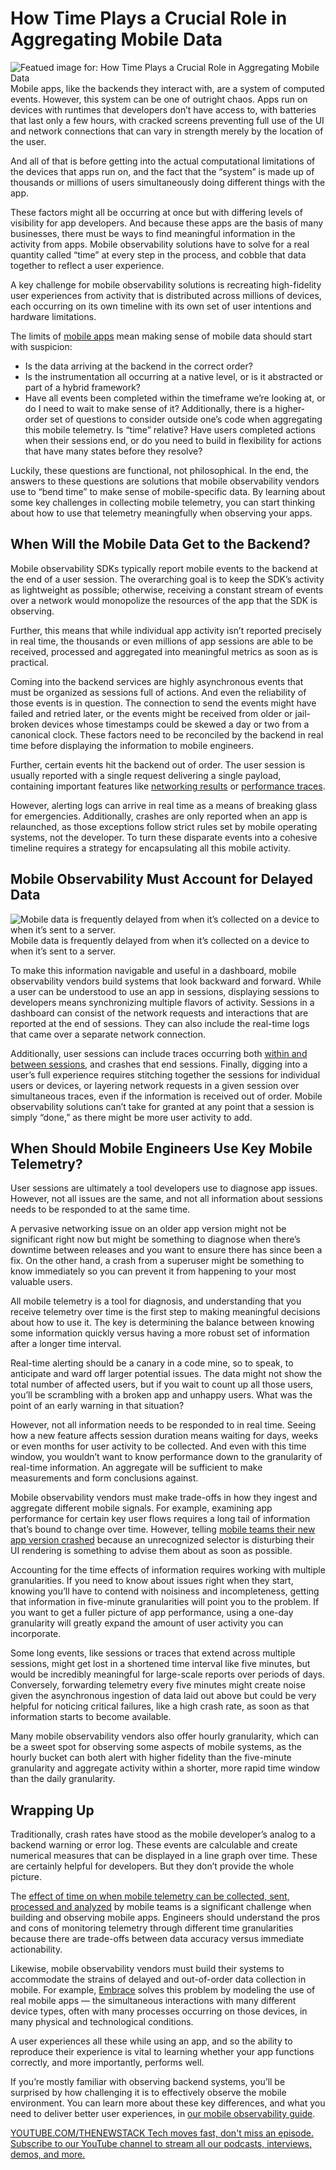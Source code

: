 # How Time Plays a Crucial Role in Aggregating Mobile Data
![Featued image for: How Time Plays a Crucial Role in Aggregating Mobile Data](https://cdn.thenewstack.io/media/2024/11/3a3c095b-image2-1024x576.png)
Mobile apps, like the backends they interact with, are a system of computed events. However, this system can be one of outright chaos. Apps run on devices with runtimes that developers don’t have access to, with batteries that last only a few hours, with cracked screens preventing full use of the UI and network connections that can vary in strength merely by the location of the user.

And all of that is before getting into the actual computational limitations of the devices that apps run on, and the fact that the “system” is made up of thousands or millions of users simultaneously doing different things with the app.

These factors might all be occurring at once but with differing levels of visibility for app developers. And because these apps are the basis of many businesses, there must be ways to find meaningful information in the activity from apps. Mobile observability solutions have to solve for a real quantity called “time” at every step in the process, and cobble that data together to reflect a user experience.

A key challenge for mobile observability solutions is recreating high-fidelity user experiences from activity that is distributed across millions of devices, each occurring on its own timeline with its own set of user intentions and hardware limitations.

The limits of [mobile apps](https://thenewstack.io/hard-truths-to-consider-when-designing-slos-for-mobile-apps/) mean making sense of mobile data should start with suspicion:

- Is the data arriving at the backend in the correct order?
- Is the instrumentation all occurring at a native level, or is it abstracted or part of a hybrid framework?
- Have all events been completed within the timeframe we’re looking at, or do I need to wait to make sense of it?
Additionally, there is a higher-order set of questions to consider outside one’s code when aggregating this mobile telemetry. Is “time” relative? Have users completed actions when their sessions end, or do you need to build in flexibility for actions that have many states before they resolve?

Luckily, these questions are functional, not philosophical. In the end, the answers to these questions are solutions that mobile observability vendors use to “bend time” to make sense of mobile-specific data. By learning about some key challenges in collecting mobile telemetry, you can start thinking about how to use that telemetry meaningfully when observing your apps.

## When Will the Mobile Data Get to the Backend?
Mobile observability SDKs typically report mobile events to the backend at the end of a user session. The overarching goal is to keep the SDK’s activity as lightweight as possible; otherwise, receiving a constant stream of events over a network would monopolize the resources of the app that the SDK is observing.

Further, this means that while individual app activity isn’t reported precisely in real time, the thousands or even millions of app sessions are able to be received, processed and aggregated into meaningful metrics as soon as is practical.

Coming into the backend services are highly asynchronous events that must be organized as sessions full of actions. And even the reliability of those events is in question. The connection to send the events might have failed and retried later, or the events might be received from older or jail-broken devices whose timestamps could be skewed a day or two from a canonical clock. These factors need to be reconciled by the backend in real time before displaying the information to mobile engineers.

Further, certain events hit the backend out of order. The user session is usually reported with a single request delivering a single payload, containing important features like [networking results](https://thenewstack.io/why-your-mobile-app-needs-client-side-network-monitoring/) or [performance traces](https://thenewstack.io/5-user-flows-to-trace-in-your-mobile-app/).

However, alerting logs can arrive in real time as a means of breaking glass for emergencies. Additionally, crashes are only reported when an app is relaunched, as those exceptions follow strict rules set by mobile operating systems, not the developer. To turn these disparate events into a cohesive timeline requires a strategy for encapsulating all this mobile activity.

## Mobile Observability Must Account for Delayed Data
![Mobile data is frequently delayed from when it’s collected on a device to when it’s sent to a server.](https://cdn.thenewstack.io/media/2024/11/9c3206d9-image1-1024x576.png)
Mobile data is frequently delayed from when it’s collected on a device to when it’s sent to a server.

To make this information navigable and useful in a dashboard, mobile observability vendors build systems that look backward and forward. While a user can be understood to use an app in sessions, displaying sessions to developers means synchronizing multiple flavors of activity. Sessions in a dashboard can consist of the network requests and interactions that are reported at the end of sessions. They can also include the real-time logs that came over a separate network connection.

Additionally, user sessions can include traces occurring both [within and between sessions](https://www.cncf.io/blog/2024/06/14/why-embrace-created-span-snapshots-for-mobile-observability-with-opentelemetry/), and crashes that end sessions. Finally, digging into a user’s full experience requires stitching together the sessions for individual users or devices, or layering network requests in a given session over simultaneous traces, even if the information is received out of order. Mobile observability solutions can’t take for granted at any point that a session is simply “done,” as there might be more user activity to add.

## When Should Mobile Engineers Use Key Mobile Telemetry?
User sessions are ultimately a tool developers use to diagnose app issues. However, not all issues are the same, and not all information about sessions needs to be responded to at the same time.

A pervasive networking issue on an older app version might not be significant right now but might be something to diagnose when there’s downtime between releases and you want to ensure there has since been a fix. On the other hand, a crash from a superuser might be something to know immediately so you can prevent it from happening to your most valuable users.

All mobile telemetry is a tool for diagnosis, and understanding that you receive telemetry over time is the first step to making meaningful decisions about how to use it. The key is determining the balance between knowing some information quickly versus having a more robust set of information after a longer time interval.

Real-time alerting should be a canary in a code mine, so to speak, to anticipate and ward off larger potential issues. The data might not show the total number of affected users, but if you wait to count up all those users, you’ll be scrambling with a broken app and unhappy users. What was the point of an early warning in that situation?

However, not all information needs to be responded to in real time. Seeing how a new feature affects session duration means waiting for days, weeks or even months for user activity to be collected. And even with this time window, you wouldn’t want to know performance down to the granularity of real-time information. An aggregate will be sufficient to make measurements and form conclusions against.

Mobile observability vendors must make trade-offs in how they ingest and aggregate different mobile signals. For example, examining app performance for certain key user flows requires a long tail of information that’s bound to change over time. However, telling [mobile teams their new app version crashed](https://thenewstack.io/hard-truths-to-consider-when-designing-slos-for-mobile-apps/) because an unrecognized selector is disturbing their UI rendering is something to advise them about as soon as possible.

Accounting for the time effects of information requires working with multiple granularities. If you need to know about issues right when they start, knowing you’ll have to contend with noisiness and incompleteness, getting that information in five-minute granularities will point you to the problem. If you want to get a fuller picture of app performance, using a one-day granularity will greatly expand the amount of user activity you can incorporate.

Some long events, like sessions or traces that extend across multiple sessions, might get lost in a shortened time interval like five minutes, but would be incredibly meaningful for large-scale reports over periods of days. Conversely, forwarding telemetry every five minutes might create noise given the asynchronous ingestion of data laid out above but could be very helpful for noticing critical failures, like a high crash rate, as soon as that information starts to become available.

Many mobile observability vendors also offer hourly granularity, which can be a sweet spot for observing some aspects of mobile systems, as the hourly bucket can both alert with higher fidelity than the five-minute granularity and aggregate activity within a shorter, more rapid time window than the daily granularity.

## Wrapping Up
Traditionally, crash rates have stood as the mobile developer’s analog to a backend warning or error log. These events are calculable and create numerical measures that can be displayed in a line graph over time. These are certainly helpful for developers. But they don’t provide the whole picture.

The [effect of time on when mobile telemetry can be collected, sent, processed and analyzed](https://thenewstack.io/five-tips-for-designing-highly-effective-mobile-slos/) by mobile teams is a significant challenge when building and observing mobile apps. Engineers should understand the pros and cons of monitoring telemetry through different time granularities because there are trade-offs between data accuracy versus immediate actionability.

Likewise, mobile observability vendors must build their systems to accommodate the strains of delayed and out-of-order data collection in mobile. For example, [Embrace](https://embrace.io/?utm_source=the-new-stack&utm_medium=paid&utm_campaign=aggregated-data) solves this problem by modeling the use of real mobile apps — the simultaneous interactions with many different device types, often with many processes occurring on those devices, in many physical and technological conditions.

A user experiences all these while using an app, and so the ability to reproduce their experience is vital to learning whether your app functions correctly, and more importantly, performs well.

If you’re mostly familiar with observing backend systems, you’ll be surprised by how challenging it is to effectively observe the mobile environment. You can learn more about these key differences, and what you need to deliver better user experiences, in [our mobile observability guide](http://get.embrace.io/mobile-observability-guide/?utm_source=the-new-stack&utm_medium=paid&utm_campaign=aggregated-data).

[
YOUTUBE.COM/THENEWSTACK
Tech moves fast, don't miss an episode. Subscribe to our YouTube
channel to stream all our podcasts, interviews, demos, and more.
](https://youtube.com/thenewstack?sub_confirmation=1)